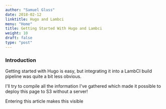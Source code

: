 ```yaml
---
author: "Samuel Gluss"
date: 2018-02-12
linktitle: Hugo and Lambci
menu: "Home"
title: Getting Started With Hugo and Lambci
weight: 10
draft: false
type: "post"
---
```


### **Introduction**  

Getting started with Hugo is easy, but integrating it into a LambCI build pipeline was quite a bit less obvious.  

I'll try to compile all the information I've gathered which made it possible to deploy this page to S3 without a server!  
<!--more-->

Entering this article makes this visible  
